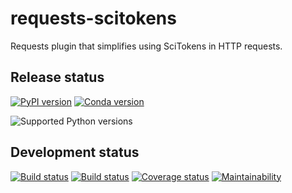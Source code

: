 # requests-scitokens

Requests plugin that simplifies using SciTokens in HTTP requests.

## Release status

[![PyPI version](https://badge.fury.io/py/requests-scitokens.svg)](http://badge.fury.io/py/requests-scitokens)
[![Conda version](https://img.shields.io/conda/vn/conda-forge/requests-scitokens.svg)](https://anaconda.org/conda-forge/requests-scitokens/)

![Supported Python versions](https://img.shields.io/pypi/pyversions/requests-scitokens.svg)

## Development status

[![Build status](https://github.com/duncanmmacleod/requests-scitokens/actions/workflows/python.yml/badge.svg?branch=main)](https://github.com/duncanmmacleod/requests-scitokens/actions?query=branch%3Amain)
[![Build status](https://github.com/duncanmmacleod/requests-scitokens/actions/workflows/packaging.yml/badge.svg?branch=main)](https://github.com/duncanmmacleod/requests-scitokens/actions?query=branch%3Amain)
[![Coverage status](https://codecov.io/gh/duncanmmacleod/requests-scitokens/graph/badge.svg?token=K2d77WxEkn)](https://codecov.io/gh/duncanmmacleod/requests-scitokens)
[![Maintainability](https://api.codeclimate.com/v1/badges/3f159a42c287914196e9/maintainability)](https://codeclimate.com/github/duncanmmacleod/requests-scitokens/maintainability)
